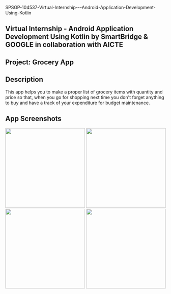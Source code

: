 SPSGP-104537-Virtual-Internship---Android-Application-Development-Using-Kotlin
<h2>Virtual Internship - Android Application Development Using Kotlin by SmartBridge & GOOGLE in collaboration with AICTE<h2>
Project: Grocery App


Description
------------------
This app helps you to make a proper list of grocery items with quantity and price so that, when you go for shopping next time you don't forget anything to buy and have a track of your expenditure for budget maintenance.

App Screenshots
------------
<img src="https://user-images.githubusercontent.com/104249418/192083307-b802d658-317f-4b28-9d39-e8dae5a8c040.png" style="border:0px;width:250px;">  <img src="https://user-images.githubusercontent.com/104249418/192083309-cc96933f-e1b1-4214-a01c-8240a4568411.png" style="border:0px;width:250px;"></br>
<img src="https://user-images.githubusercontent.com/104249418/192083310-eb8ac6ba-3715-4467-9108-23c6c56a3d74.png" style="width:250px"> 
<img src="https://user-images.githubusercontent.com/104249418/192083312-0a57ce64-f851-4e31-b909-aba8d978d123.png" style="width:250px">
